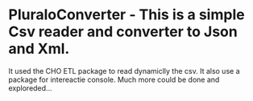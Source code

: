 # PluraloConverter - This is a simple Csv reader and converter to Json and Xml.
It used the CHO ETL package to read dynamiclly the csv.
It also use a package for intereactie console.
Much more could be done and exploreded...
